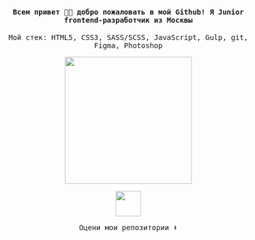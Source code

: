 <h4 align="center"><samp>Всем привет 👋🏼 добро пожаловать в мой Github! Я Junior frontend-разработчик из Москвы</samp></h4>

<p align="center"><samp>Мой стек: HTML5, CSS3, SASS/SCSS, JavaScript, Gulp, git, Figma, Photoshop</samp></p>

<p align="center">
  <img width="250" height="250" src="https://media.giphy.com/media/v1.Y2lkPTc5MGI3NjExZTcwZjIyYTJiMzg4OTdkZDMyOTdkNzBmOWRiNTdmZWFkODAyNWExZSZlcD12MV9pbnRlcm5hbF9naWZzX2dpZklkJmN0PXM/pCxK8loDjJKm2ElmSA/giphy.gif">
</p>

<p align="center">
<a href= "href="mailto:daridubnik@gmail.com"><img width="50" height="50" src="https://img.icons8.com/ios/50/apple-mail.png"/></a>
</p>

<p align="center"><samp>Оцени мои репозитории ⬇️</samp></p>
